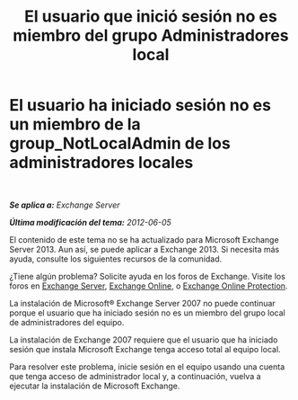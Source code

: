 ﻿---
title: 'El usuario que inició sesión no es miembro del grupo Administradores local'
TOCTitle: El usuario ha iniciado sesión no es un miembro de la group_NotLocalAdmin de los administradores locales
ms:assetid: d06f0894-b139-49ba-afe3-f58d3bd28e32
ms:mtpsurl: https://technet.microsoft.com/es-es/library/ms.exch.setupreadiness.notlocaladmin(v=EXCHG.150)
ms:contentKeyID: 48268722
ms.date: 05/22/2018
mtps_version: v=EXCHG.150
ms.translationtype: MT
---

# El usuario ha iniciado sesión no es un miembro de la group\_NotLocalAdmin de los administradores locales

 

_**Se aplica a:** Exchange Server_

_**Última modificación del tema:** 2012-06-05_

El contenido de este tema no se ha actualizado para Microsoft Exchange Server 2013. Aun así, se puede aplicar a Exchange 2013. Si necesita más ayuda, consulte los siguientes recursos de la comunidad.

¿Tiene algún problema? Solicite ayuda en los foros de Exchange. Visite los foros en [Exchange Server](https://go.microsoft.com/fwlink/p/?linkid=60612), [Exchange Online](https://go.microsoft.com/fwlink/p/?linkid=267542), o [Exchange Online Protection](https://go.microsoft.com/fwlink/p/?linkid=285351).

La instalación de Microsoft® Exchange Server 2007 no puede continuar porque el usuario que ha iniciado sesión no es un miembro del grupo local de administradores del equipo.

La instalación de Exchange 2007 requiere que el usuario que ha iniciado sesión que instala Microsoft Exchange tenga acceso total al equipo local.

Para resolver este problema, inicie sesión en el equipo usando una cuenta que tenga acceso de administrador local y, a continuación, vuelva a ejecutar la instalación de Microsoft Exchange.

